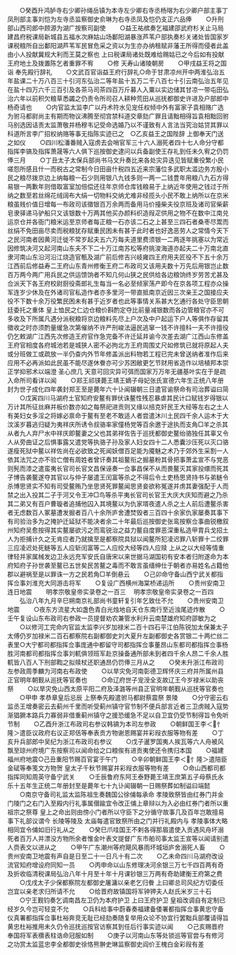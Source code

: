 <!-- { "loadSidebar": true } -->
　　○癸酉升鸿胪寺右少卿孙绳岳镇为本寺左少卿右寺丞杨瑢为右少卿户部主事丁凤刑部主事刘恺为左寺丞监察御史俞琳为右寺丞凤及恺仍支正六品俸
　　○升刑部山西司郎中顾源为湖广按察司副使
　　○益王祐槟奏乞福建邵武府杉关止马局建昌府税课局新城县五福水次麻姑山场鄱阳湖暴涨芦苇户部执奏杉关诸处皆国家岁课税粮所自出鄱阳湖芦苇军民冒危采之资以为生亦办纳租赋非藩王所得而侵者此盖由小人投献冀规大利而王莫之察也  上曰税课局诸处既难给赐姑已之今后如有投献王府地土及拨置陈乞者重罪不宥
　　○修  天寿山诸陵朝房
　　○甲戌益王将之国诣  奉先殿行辞礼
　　○文武百官诣益王府行辞礼○命于甘肃凉州开中两淮弘治五年盐课二十万八百三十引河东弘治二等年盐十五万二千八百七十引云南弘治五年见在盐十四万六千三百引及各茶马司茶四百万斤募人入粟以实边储其甘凉一带屯田弘治六年以前积欠粮草悉蠲之仍责令所司召人耕种荒田从巡抚都御史许进及户部郎中杨奇请也
　　○内官监太监李广以丹术符水见宠任权倾中外有富家子袁相赂广选为驸马都尉尚主有期而物议沸腾至彻宫禁科道交章劾广罪且请黜相得旨袁相黜回驸马别选因诘责太监萧敬并杨穆韦记受命选婚乃以不谨致有人言法当究治姑贷其罪以科道所言李广招权纳赂等事无指陈实迹已之　○乙亥益王之国陛辞  上御奉天门送之如仪
　　○四川松潘番贼入寇虏去会哨官军三十六人溺死者四十七人命分守都指挥李镐及指挥萧晟等六人俱下巡按御史逮问以兵备副使王存礼到任未久宥之仍罚俸三月
　　○丁丑太子太保兵部尚书马文升奏比来各处灾异迭见皆赋重役繁小民嗟怨所感且什一而税古之常制今日田亩什税四五近来宗藩位多武职太滥边务方殷小民之粮尽拨京边上纳每粮一石少则用银八九钱多则一两一二钱豊年用粮八九石方得易银一两歉年则借取富室加倍偿还往年京师仓库钱粮易于上纳近年使用之钱过于所纳之数至若丝绵花绒阔布大绢一切物料交纳尤难非经揽头小民不敢上纳所以在京米粮虽贱价值日增每一布政司该徵银百万余两而备用马价擡柴夫役京班及诸司官柴薪皂隶驿递马驴船只又该银数十万两其他买办颜料织造叚疋供用之物不在数中江南兑运京仓并各衙门粮米运至京师者每正粮一石亦该二石之上甚至三四石者桑枣尽鬻而丝绢不免田亩尽卖而税粮犹存赋重民困未有甚于此时者也好逸恶劳人之常情今天下之民河南者因黄河迁徙不常岁起夫五六万每夫道里费须银一二两逐年挑塞以为常近因修筑决河又起河南山东夫不下二十万江南苏松等府挑浚海道亦起夫二十万南北直隶河南山东沿河沿江烧造官甎及湖广前后修吉兴岐雍四王府用夫匠役不下五十余万江西前后修益寿二王府山东青州修衡王府二布政司又该用夫数十万先后用银岂止数百万两今两广用兵民之供运馈饷者不知几何山狭之民供给各边粮饷终岁劳苦尤甚及佥派天下各王府校尉厨役斋郎礼生每当一名必至倾家荡产即今在京各项工程亦众操军连岁少休及在外诸司官私造作者亦多里河一带直抵南京近因三次亲王之国接应夫役不下数十余万役繁民困未有甚于近岁者也此等事情关系甚大乞通行各处守臣思朝廷委托之重体  皇上恤民之仁边仓粮价斟酌定夺比前量减银数而各边管粮官亦不可多收及下所属凡遇分派税粮将京边粮料先尽上户次及中户起运下户人等俱作存留其徵收之时亦须酌量缓急次第催纳不许严刑峻法逼民逃窜一钱不许擅科一夫不许擅役仍乞敕湖广江西先次修造王府官作急完备不许迁延并谕今次差去湖广江西山东修盖王府官相度各府城池若是城狭人密不必拘北方王府周围丈尺如修筑已就将原起人夫或分班做工或疏放一半仍查内外节年修盖派出料物若工程已完未曾送纳者准作后来应用不必再派如此民虽不能尽遂休餋亦可少苏困敝更乞节财用省造作以培植邦本崇正学抑邪术以端澄  圣心庶几  天意可回灾异可弭而国家万万年无疆基叶实在于是疏入命所司看详以闻
　　○郑王祁锳薨王靖王嫡子母妃张氏宣德六年生正统八年册封为世子成化四年袭封郑王至是薨年六十讣闻辍朝三日遣官谕祭命有司治葬谥曰简
　　○戊寅四川马湖府土官知府安鳌有罪伏诛鳌性残忍暴虐其民计口赋钱岁得银以万计其所征丝麻并板价数亦如之每祭祀进贡则又缘以掊克奸民王大经等左右之土人有美妇女多淫之将嫁必禀命于鳌有至老不敢适人者尝遣沐川土民四千余人运木于大汶溪岁暮逃归疑为夷祥庆所诱令叔骆率家僮杨党等百余邀于途执而支角□羊之杀其从者九人弃尸水中祥庆即鳌妻之父也其弟祥佐告于巡抚都御史鳌绐骆独任其辜又令人从旁曲证之后惧事露又遣党等执骆子孙及家人妇女四十二人悉囊沙压死以灭口骆遂瘦死狱中鳌以祥佐尚在必欲致之死闻妖僧百足能为魇魅之术乃于郊外生采割一人依其法咒之亦不验亡僧有周姓者曾讦奏其祖鳌衔之掘墓粉其骨把事萧孟宣不与党恶则髡而漆之遣蛮夷长官司长官文昌保诬奏一佥事昌保不从而畏鳌灭其家投缳而死其子博告袭鳌遂夺其官以与仲子屡遣王闰富等杀之不得后令土吏杨思贤持书与弟鲢令杀博思贤实不知有司受鳌贿乃坐思贤死罪鳌闻思贤妾欲称冤遂并虏其妻强配于人而禁之出入投其二子于河又令王冲□鸟等杀平夷长官司长官王大庆大庆知而避之乃杀其二弟又有百户曹璇者追捕他囚入其境鳌以为仇家壻夜遣人杀之土人前后遭鳌杀害者无虑数百人冢墓遭发掘者百八十余所庐舍遭焚毁者三百四十余家仇家屡奏其事下有司验治多为之掩护迁延狱不能决者余二十年最后巡按御史张鸾按察佥事曲锐檄叙州知府吴愈按得其实鳌屡欲污之而鸾锐治之益力鳌自度罪恶深重私造甲胄兵戈招土人为拒捕计久之无肯应者乃就擒至是都察院具狱以闻鳌所犯凌迟罪八斩罪十二绞罪三应凌迟处死鲢等五人应斩闰富等二人应绞大经等四人应赎  上从之以大经等情重律轻并家属械发边卫永远充军安氏自唐宋以来世据马湖国初有安本者归附遂命为本府知府子孙世袭至鳌已五世矣民苦鳌之毒而不敢言虽缙绅仕于朝者亦易姓名占籍他郡以避祸至是以罪诛一方之民若角□羊倒悬云
　　○己卯命守备山西宁武关都指挥佥事刘淮充大同游击将军
　　○复设广西横州海棠桥递运所
　　○贵州安南卫连日地震
　　明孝宗敬皇帝实录卷之一百三
　明孝宗敬皇帝实录卷之一百四
　　弘治八年九月辛巳朔南京礼部尚书童轩复引年乞致仕不允
　　○贵州安南卫地震
　　○夜东方流星大如盏色青白光烛地自天仓东南行至近浊尾迹炸散
　　○壬午复设山东布政司右参政一员提督劝农兼管水利升云南楚雄府知府邵敏为之
　　○以修河工完命内官监太监李兴岁加禄米二百十四石平江伯陈锐加太保兼太子太傅仍岁加禄米二百石都察院右副都御史刘大夏升左副都御史各赏银二十两纻丝二表里○大宁都司都指挥佥事庞通中都留守司都指挥佥事董昂山东都司都指挥佥事杨胜河南都司都指挥佥事刘軏俱领班军赴京操备通所部未到者四千余人昂二千余人胜軏皆八百人下刑部鞫之拟赎杖还职通昂仍罚俸三月从之
　　○癸未升浙江布政司左参政周季麟为河南右布政使
　　○以旱灾免河南彰德卫辉怀庆三府并所属州县正官明年朝觐从巡抚等官奏也
　　○命辽府世子宠涭全支故辽王今岁禄米以助丧祭
　　○以旱灾免山西太原平阳二府及泽潞等州县正官明年朝觐从巡抚等官奏也
　　○甲申  孝恭章皇后忌辰  上祭奉先殿遣驸马都尉蔡震祭  景陵
　　○分守密云右监丞王增奏密云去蓟州千里而听受蓟州镇守官节制不便兵部言近者三卫虏贼入寇势渐猖獗本路兵力寡弱非借重蓟州镇守之援恐缓急不足以自卫宜仍受节制得旨令免听节制
　　○乙酉升浙江布政司右参议韩镐为本司左参政
　　○朝鲜国王李＜忄隆＞遣臣议政府右议正郑佸等奉表贡方物谢恩赐宴并彩叚衣服等物有差
　　○丁亥升兵部郎中吴纪为浙江布政司右参议
　　○戊子暹罗国夷人挨瓦等六人舟被风飘至琼州府境广东按察司以闻命给之口粮俟有进贡夷使还令携归本国
　　○福建福州府地震○己丑重阳节赐百官宴于午门
　　○辛卯朝鲜国王李＜忄隆＞遣陪臣金碔等奉笺文方物贺  皇太子千秋节赐宴并彩叚衣服等物有差
　　○命山西都司都指挥同知周英守备宁武关
　　○壬辰鲁府东阿王泰野薨王靖王庶第五子母蔡氏永乐十五年生正统二年册封至是薨年七十九讣闻辍朝一日赐祭葬如制谥曰端懿
　　○南京守备司礼监太监陈祖生奏魏国公徐俌每承命  孝陵致祭皆由红券门并金门陵门之右门入至殿内行礼事属僣踰宜令改正俌上章辩以为入必由红券门者所以重  祖宗之祭尊  皇上之命出则由傍小门者所以守臣下之分循守故事几及百年岂敢擅易事下礼部议谓今  长陵等陵及  太庙每遣官致祭所由之门并行礼殿内与  孝陵事体大略相同宜令俌如旧行礼从之
　　○癸巳爪哇国王不剌各得那眉遣使入贡遇风舟坏溺死者百万人并漂没方物所余者惟金叶表文提督广东市舶司事太监王宣等以闻请别遣人赍表文以进从之
　　○甲午广东潮州等府飓风暴雨坏城垣庐舍溺死人畜
　　○贵州安南卫地震有声自是日至二十一日凡十有二次
　　○乙未命四川马湖府改设流官知府增设府同知一员
　　○丙申命以山东修理决河余银三万七千四百两有奇及折收临清税课局弘治八年十月至十年十月课钞银三万两有奇助建衡王府第之费
　　○戊戌太子少保都察院左都御史屠滽以亲老乞归餋  上曰卿总司风纪方切委任岂宜以亲老求归所请不允
　　○给晋府故镇国将军钟钾夫人赵氏米岁三十石
　　○宁王觐钧奏乞调南昌左卫仍为本府护卫  上曰王府护卫  皇祖改调自有定制已经岁久今岂可轻变不允
　　○兵科给事中蔚春奏福建备倭署都指挥佥事黄忠守备仪真署都指挥佥事杜裕奔竞无耻已经劾奏随复举用众论不协宜行罢黜兵部覆请得旨黄忠杜裕推用未久仍令巡抚巡按官访察其到任后行事实迹以闻
　　○己亥赐晋府奉国将军表欑表柱诰命冠服如制
　　○庚子以河南山东等处锁巡等官尝与有修河之功赏太监蓝忠李全都御史徐恪熊翀史琳监察御史阎价王槐白金彩叚有差
